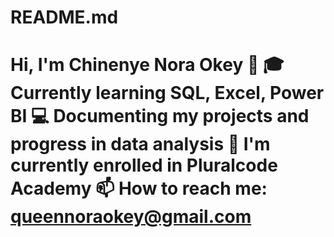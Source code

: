 # README.md
# Hi, I'm Chinenye Nora Okey 👋  🎓 Currently learning SQL, Excel, Power BI   💻 Documenting my projects and progress in data analysis   🔭 I'm currently enrolled in Pluralcode Academy   📫 How to reach me: queennoraokey@gmail.com
